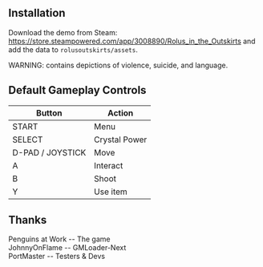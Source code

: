 ## Installation
Download the demo from Steam: https://store.steampowered.com/app/3008890/Rolus_in_the_Outskirts and add the data to `rolusoutskirts/assets`.

WARNING: contains depictions of violence, suicide, and language.

## Default Gameplay Controls
| Button            | Action |
|--                 |--|
| START             |Menu|
| SELECT            |Crystal Power|
| D-PAD / JOYSTICK  |Move|
| A                 |Interact|
| B                 |Shoot|
| Y                 |Use item|

## Thanks
Penguins at Work -- The game  
JohnnyOnFlame -- GMLoader-Next  
PortMaster -- Testers & Devs  